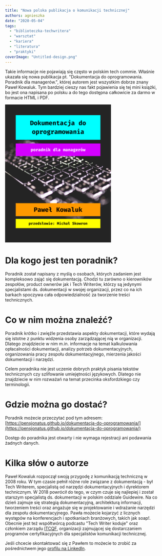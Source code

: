 ```yaml
---
title: "Nowa polska publikacja o komunikacji technicznej"
authors: agnieszka
date: "2020-05-04"
tags:
  - "biblioteczka-techwritera"
  - "warsztat"
  - "kariera"
  - "literatura"
  - "praktyki"
coverImage: "Untitled-design.png"
---
```


Takie informacje nie pojawiają się często w polskim tech commie. Właśnie ukazała
się nowa publikacja pt. "Dokumentacja do oprogramowania. Poradnik dla
managerów.", której autorem jest wszystkim dobrze znany Paweł Kowaluk. Tym
bardziej cieszy nas fakt pojawienia się tej mini książki, bo jest ona napisana
po polsku a do tego dostępna całkowicie za darmo w formacie HTML i PDF.

![](images/image1-e1588055266835.png)

# Dla kogo jest ten poradnik?

Poradnik został napisany z myślą o osobach, których zadaniem jest kompleksowo
zająć się dokumentacją. Chodzi tu zarówno o kierowników zespołów, product
ownerów jak i Tech Writerów, którzy są jedynymi specjalistami ds. dokumentacji w
swojej organizacji, przez co na ich barkach spoczywa cała odpowiedzialność za
tworzenie treści technicznych.

# Co w nim można znaleźć?

Poradnik krótko i zwięźle przedstawia aspekty dokumentacji, które wydają się
istotne z punktu widzenia osoby zarządzającej nią w organizacji. Dlatego
znajdziecie w nim m.in. informacje na temat kalkulowania opłacalności
dokumentacji, analizy potrzeb dokumentacyjnych, organizowania pracy zespołu
dokumentacyjnego, mierzenia jakości dokumentacji i narzędzi.

Celem poradnika nie jest uczenie dobrych praktyk pisania tekstów technicznych
czy szlifowanie umiejętności językowych. Dlatego nie znajdziecie w nim rozważań
na temat przecinka oksfordzkiego czy terminologii.

# Gdzie można go dostać?

Poradnik możecie przeczytać pod tym adresem:
[https://pensjonatus.github.io/dokumentacja-do-oprogramowania/](https://pensjonatus.github.io/dokumentacja-do-oprogramowania/)

Dostęp do poradnika jest otwarty i nie wymaga rejestracji ani podawania żadnych
danych.

# Kilka słów o autorze

Paweł Kowaluk rozpoczął swoją przygodę z komunikacją techniczną w 2008 roku. W
tym czasie pełnił różne role związane z dokumentacją - był Tech Writerem,
specjalistą od narzędzi dokumentacyjnych i dyrektorem technicznym. W 2018
powrócił do tego, w czym czuje się najlepiej i został starszym specjalistą ds.
dokumentacji w polskim oddziale Guidewire. Na co dzień zajmuje się strategią
dokumentacyjną, architekturą informacji, tworzeniem treści oraz angażuje się w
projektowanie i wdrażanie narzędzi dla zespołu dokumentacyjnego. Pawła możecie
kojarzyć z licznych występów na konferencjach i spotkaniach branżowych, takich
jak soap!. Obecnie jest też współtwórcą podcastu "Tech Writer koduje" oraz
członkiem zarządu [ITCQF](http://itcqf.org/), organizacji zajmującej się
dostarczaniem programów certyfikacyjnych dla specjalistów komunikacji
technicznej.

Jeśli chcecie skontaktować się z Pawłem to możecie to zrobić za pośrednictwem
jego [profilu na LinkedIn](https://www.linkedin.com/in/pawel-kowaluk/).
